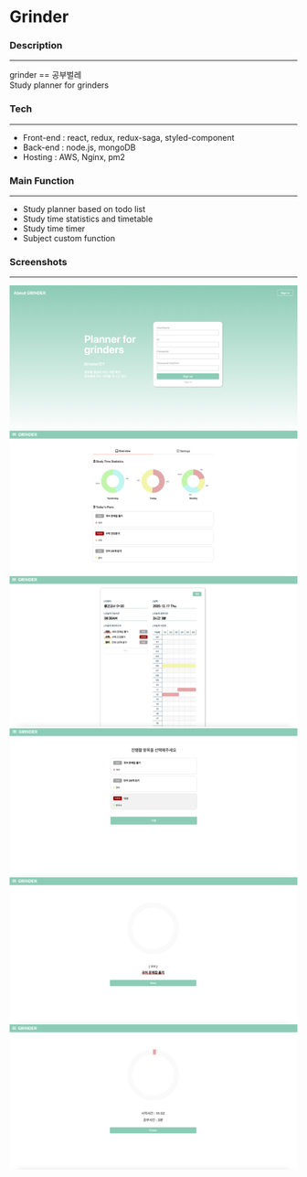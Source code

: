 # **Grinder**
### **Description**
---
grinder == 공부벌레  
Study planner for grinders

### **Tech**
---
+ Front-end : react, redux, redux-saga, styled-component
+ Back-end : node.js, mongoDB
+ Hosting : AWS, Nginx, pm2

### **Main Function**
---
+ Study planner based on todo list
+ Study time statistics and timetable
+ Study time timer
+ Subject custom function

### **Screenshots**
---
![screenshot_planner](./screenshot/planner.png)
![screenshot_study](./screenshot/study.png)
